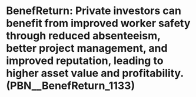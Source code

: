 # BenefReturn: __Private investors can benefit from improved worker safety through reduced absenteeism, better project management, and improved reputation, leading to higher asset value and profitability.__ (PBN__BenefReturn_1133)

